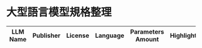 # 大型語言模型規格整理

| LLM Name | Publisher | License | Language | Parameters Amount | Highlight | Link |
| --- | --- | --- | --- | --- | --- | --- |

